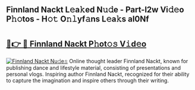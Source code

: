 ## Finnland Nackt L𝚎a𝚔ed N𝚞𝚍e - Part-l2w Vi𝚍𝚎o P𝚑𝚘tos - H𝚘𝚝 O𝚗𝚕yf𝚊ns L𝚎a𝚔s aI0Nf

# <h2><a href="http://kf1fic.oniu.top/?m=Finnland+Nackt">🔗👉 🔴 Finnland Nackt P𝚑ot𝚘𝚜 V𝚒d𝚎o</a></h2>

[![Finnland Nackt Nu𝚍e𝚜](https://i.imgur.com/0qMVB7G.gif)](http://kf1fic.oniu.top/?m=Finnland+Nackt)
Online thought leader Finnland Nackt, known for publishing dance and lifestyle material, consisting of presentations and personal vlogs. Inspiring author Finnland Nackt, recognized for their ability to capture the imagination and inspire others through their writing.  
